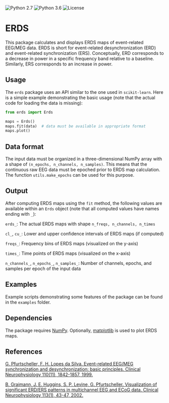 ![Python 2.7](https://img.shields.io/badge/python-2.7-green.svg)
![Python 3.6](https://img.shields.io/badge/python-3.6-green.svg)
![License](https://img.shields.io/badge/license-MIT-blue.svg)

ERDS
====
This package calculates and displays ERDS maps of event-related EEG/MEG data. ERDS is short for event-related desynchronization (ERD) and event-related synchronization (ERS). Conceptually, ERD corresponds to a decrease in power in a specific frequency band relative to a baseline. Similarly, ERS corresponds to an increase in power.

Usage
-----
The `erds` package uses an API similar to the one used in `scikit-learn`. Here is a simple example demonstrating the basic usage (note that the actual code for loading the data is missing):

```python
from erds import Erds

maps = Erds()
maps.fit(data)  # data must be available in appropriate format
maps.plot()
```

Data format
-----------
The input data must be organized in a three-dimensional NumPy array with a shape of `(n_epochs, n_channels, n_samples)`. This means that the continuous raw EEG data must be epoched prior to ERDS map calculation. The function `utils.make_epochs` can be used for this purpose.

Output
------
After computing ERDS maps using the `fit` method, the following values are available within an `Erds` object (note that all computed values have names ending with `_`):

`erds_`: The actual ERDS maps with shape `n_freqs, n_channels, n_times`

`cl_`, `cu_`: Lower and upper confidence intervals of ERDS maps (if computed)

`freqs_`: Frequency bins of ERDS maps (visualized on the y-axis)

`times_`: Time points of ERDS maps (visualized on the x-axis)

`n_channels_`, `n_epochs_`, `n_samples_`: Number of channels, epochs, and samples per epoch of the input data

Examples
--------
Example scripts demonstrating some features of the package can be found in the `examples` folder.

Dependencies
------------
The package requires [NumPy](http://www.numpy.org/). Optionally, [matplotlib](http://matplotlib.org/) is used to plot ERDS maps.

References
----------
[G. Pfurtscheller, F. H. Lopes da Silva. Event-related EEG/MEG synchronization and desynchronization: basic principles. Clinical Neurophysiology 110(11), 1842-1857, 1999.][1]

[B. Graimann, J. E. Huggins, S. P. Levine, G. Pfurtscheller. Visualization of significant ERD/ERS patterns in multichannel EEG and ECoG data. Clinical  Neurophysiology 113(1), 43-47, 2002.][2]

[1]: http://dx.doi.org/10.1016/S1388-2457(99)00141-8
[2]: http://dx.doi.org/10.1016/S1388-2457(01)00697-6

